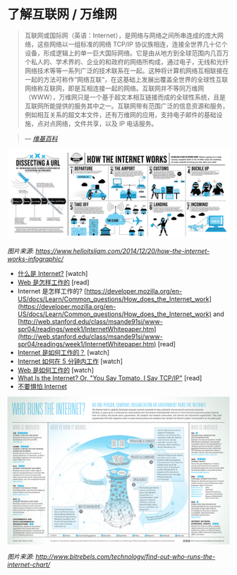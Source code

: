 # 了解互联网 / 万维网

> 互联网或国际网（英语：Internet），是网络与网络之间所串连成的庞大网络，这些网络以一组标准的网络 TCP/IP 协议族相连，连接全世界几十亿个设备，形成逻辑上的单一巨大国际网络。它是由从地方到全球范围内几百万个私人的、学术界的、企业的和政府的网络所构成，通过电子，无线和光纤网络技术等等一系列广泛的技术联系在一起。这种将计算机网络互相联接在一起的方法可称作“网络互联”，在这基础上发展出覆盖全世界的全球性互联网络称互联网，即是互相连接一起的网络。互联网并不等同万维网（WWW），万维网只是一个基于超文本相互链接而成的全球性系统，且是互联网所能提供的服务其中之一。互联网带有范围广泛的信息资源和服务，例如相互关系的超文本文件，还有万维网的应用，支持电子邮件的基础设施，点对点网络，文件共享，以及 IP 电话服务。

><cite>&#8212; [维基百科](https://en.wikipedia.org/wiki/Internet)</cite>

![](../images/how-the-internet-works.jpg "https://www.helloitsliam.com/2014/12/20/how-the-internet-works-infographic/")

<cite>图片来源: <a href="https://www.helloitsliam.com/2014/12/20/how-the-internet-works-infographic/">https://www.helloitsliam.com/2014/12/20/how-the-internet-works-infographic/</a></cite>

* [什么是 Internet?](https://www.youtube.com/watch?v=Dxcc6ycZ73M) [watch]
* [Web 是怎样工作的](https://developer.mozilla.org/en-US/docs/Learn/Getting_started_with_the_web/How_the_Web_works) [read]
* Internet 是怎样工作的? [https://developer.mozilla.org/en-US/docs/Learn/Common_questions/How_does_the_Internet_work](https://developer.mozilla.org/en-US/docs/Learn/Common_questions/How_does_the_Internet_work) and 
[http://web.stanford.edu/class/msande91si/www-spr04/readings/week1/InternetWhitepaper.htm](http://web.stanford.edu/class/msande91si/www-spr04/readings/week1/InternetWhitepaper.htm) [read]
* [Internet 是如何工作的？](https://www.khanacademy.org/partner-content/code-org/internet-works) [watch]
* [Internet 如何在 5 分钟内工作](https://www.youtube.com/watch?v=7_LPdttKXPc) [watch]
* [Web 是如何工作的](https://www.eventedmind.com/classes/how-the-web-works-7f40254c) [watch]
* [What Is the Internet? Or, "You Say Tomato, I Say TCP/IP"](http://www.20thingsilearned.com/en-US/what-is-the-internet/1) [read]
* [不要惧怕 Internet](http://www.dontfeartheinternet.com/)

![](../images/who-runs-the-internet-infographic.jpg "http://www.bitrebels.com/technology/find-out-who-runs-the-internet-chart/")

<cite>图片来源: <a href="http://www.bitrebels.com/technology/find-out-who-runs-the-internet-chart/">http://www.bitrebels.com/technology/find-out-who-runs-the-internet-chart/</a></cite>
